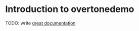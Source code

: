 # Introduction to overtonedemo

TODO: write [great documentation](http://jacobian.org/writing/what-to-write/)
